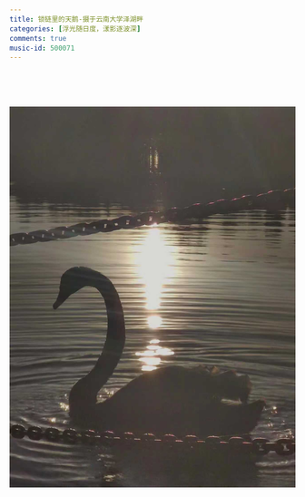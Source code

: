 ```yaml
---
title: 锁链里的天鹅-摄于云南大学泽湖畔
categories: [浮光随日度，漾影逐波深]
comments: true
music-id: 500071
---
```


>
<BR><BR><BR>

<img src="/assets/img/天鹅.jpg">

